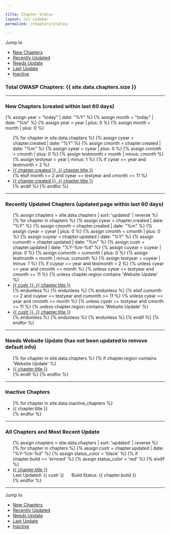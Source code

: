 ```yaml
---

title: Chapter Status
layout: col-sidebar
permalink: /chapters/status/

---
```


Jump to 
* [New Chapters](#new)
* [Recently Updated](#updated)
* [Needs Update](#needs_update)
* [Last Update](#last-update)
* [Inactive](#inactive)


### Total OWASP Chapters: {{ site.data.chapters.size }}

----
<section id='new'></section>

### New Chapters (created within last 60 days)
{% assign year = "today" | date: "%Y" %}
{% assign month = "today" | date: "%m" %}
{% assign year = year | plus: 0 %}
{% assign month = month | plus: 0 %}
<ul>
{% for chapter in site.data.chapters %}
    {% assign cyear = chapter.created | date: "%Y" %}
    {% assign cmonth = chapter.created | date: "%m" %}
    {% assign cyear = cyear | plus: 0 %}
    {% assign cmonth = cmonth | plus: 0 %}
    {% assign testmonth = month | minus: cmonth %}
    {% assign testyear = year | minus: 1 %}
    {% if cyear == year and testmonth  < 2 %} 
        <li><a href='{{ chapter.url }}'>{{ chapter.created }}, {{ chapter.title }}</a></li>
    {% elsif month <= 2 and cyear == testyear and cmonth >= 11 %}
        <li><a href='{{ chapter.url }}'>{{ chapter.created }}, {{ chapter.title }}</a></li>
    {% endif %}
{% endfor %}
</ul>

----
<section id='updated'></section>

### Recently Updated Chapters (updated page within last 60 days)
<ul>
{% assign chapters = site.data.chapters | sort: 'updated' | reverse %}
{% for chapter in chapters %}
    {% assign cyear = chapter.created | date: "%Y" %}
    {% assign cmonth = chapter.created | date: "%m" %}
    {% assign cyear = cyear | plus: 0 %}
    {% assign cmonth = cmonth | plus: 0 %}
    {% assign cuyear = chapter.updated | date: "%Y" %}
    {% assign cumonth = chapter.updated | date: "%m" %}
    {% assign custr = chapter.updated | date: "%Y-%m-%d" %}
    {% assign cuyear = cuyear | plus: 0 %}
    {% assign cumonth = cumonth | plus: 0 %}
    {% assign testmonth = month | minus: cumonth %}
    {% assign testyear = cuyear | minus: 1 %}
    {% if cuyear == year and testmonth < 2 %}
       {% unless cyear == year and cmonth == month %}
            {% unless  cyear == testyear and cmonth >= 11 %}
                {% unless chapter.region contains 'Website Update' %}
                    <li><a href='{{ chapter.url }}'>{{ custr }}, {{ chapter.title }}</a></li>
                {% endunless %}
            {% endunless %}
       {% endunless %}
    {% elsif cumonth <= 2 and  cuyear == testyear and cumonth >= 11  %}
        {% unless cyear == year and cmonth == month %}
            {% unless  cyear == testyear and cmonth >= 11 %}
                {% unless chapter.region contains 'Website Update' %}
                    <li><a href='{{ chapter.url }}'>{{ custr }}, {{ chapter.title }}</a></li>
                {% endunless %}
            {% endunless %}
        {% endunless %}
    {% endif %}
{% endfor %}
</ul>

----
<section id='needs_update'></section>

### Needs Website Update (has not been updated to remove default info)
<ul>
{% for chapter in site.data.chapters %}
    {% if chapter.region contains 'Website Update' %} 
        <li><a href='{{ chapter.url }}'>{{ chapter.title }}</a></li>
    {% endif %}
{% endfor %}
</ul>

----
<section id='inactive'></section>

### Inactive Chapters 
<ul>
{% for chapter in site.data.inactive_chapters %}
    <li>{{ chapter.title }}</li>
{% endfor %}
</ul>

---
<section id='last-update'></section>

### All Chapters and Most Recent Update
<ul>
{% assign chapters = site.data.chapters | sort: 'updated' | reverse %}
{% for chapter in chapters %}
    {% assign custr = chapter.updated | date: "%Y-%m-%d" %}
    {% assign status_color = 'black' %}
    {% if chapter.build == 'errored' %}
       {% assign status_color = 'red' %}
    {% endif %}
      <li><div style='display:block;'><a href='{{ chapter.url }}'>{{ chapter.title }}</a></div>
      <div style='float:left;padding-right:24px;'>Last Updated: {{ custr }}</div>
      <div style='display:block;'><span style='color:{{status_color}};'>Build Status: {{ chapter.build }} </span></div></li>
{% endfor %}
</ul>

---
Jump to 
* [New Chapters](#new)
* [Recently Updated](#updated)
* [Needs Update](#needs_update)
* [Last Update](#last-update)
* [Inactive](#inactive)
